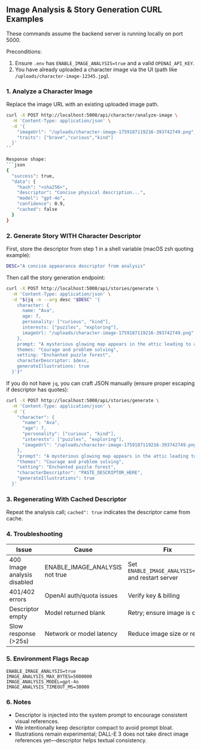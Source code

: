## Image Analysis & Story Generation CURL Examples

These commands assume the backend server is running locally on port 5000.

Preconditions:
1. Ensure `.env` has `ENABLE_IMAGE_ANALYSIS=true` and a valid `OPENAI_API_KEY`.
2. You have already uploaded a character image via the UI (path like `/uploads/character-image-12345.jpg`).

### 1. Analyze a Character Image

Replace the image URL with an existing uploaded image path.

```bash
curl -X POST http://localhost:5000/api/character/analyze-image \
  -H 'Content-Type: application/json' \
  -d '{
    "imageUrl": "/uploads/character-image-1759187119216-393742749.png",
    "traits": ["brave","curious","kind"]
  }'
``

Response shape:
```json
{
  "success": true,
  "data": {
    "hash": "<sha256>",
    "descriptor": "Concise physical description...",
    "model": "gpt-4o",
    "confidence": 0.9,
    "cached": false
  }
}
```

### 2. Generate Story WITH Character Descriptor

First, store the descriptor from step 1 in a shell variable (macOS zsh quoting example):

```bash
DESC="A concise appearance descriptor from analysis"
```

Then call the story generation endpoint:

```bash
curl -X POST http://localhost:5000/api/stories/generate \
  -H 'Content-Type: application/json' \
  -d "$(jq -n --arg desc "$DESC" '{
    character: {
      name: "Ava",
      age: 7,
      personality: ["curious", "kind"],
      interests: ["puzzles", "exploring"],
      imageUrl: "/uploads/character-image-1759187119216-393742749.png"
    },
    prompt: "A mysterious glowing map appears in the attic leading to a puzzle forest",
    themes: "Courage and problem solving",
    setting: "Enchanted puzzle forest",
    characterDescriptor: $desc,
    generateIllustrations: true
  }')"
```

If you do not have `jq`, you can craft JSON manually (ensure proper escaping if descriptor has quotes):

```bash
curl -X POST http://localhost:5000/api/stories/generate \
  -H 'Content-Type: application/json' \
  -d '{
    "character": {
      "name": "Ava",
      "age": 7,
      "personality": ["curious", "kind"],
      "interests": ["puzzles", "exploring"],
      "imageUrl": "/uploads/character-image-1759187119216-393742749.png"
    },
    "prompt": "A mysterious glowing map appears in the attic leading to a puzzle forest",
    "themes": "Courage and problem solving",
    "setting": "Enchanted puzzle forest",
    "characterDescriptor": "PASTE_DESCRIPTOR_HERE",
    "generateIllustrations": true
  }'
```

### 3. Regenerating With Cached Descriptor

Repeat the analysis call; `cached": true` indicates the descriptor came from cache.

### 4. Troubleshooting

| Issue | Cause | Fix |
|-------|-------|-----|
| 400 Image analysis disabled | ENABLE_IMAGE_ANALYSIS not true | Set `ENABLE_IMAGE_ANALYSIS=true` and restart server |
| 401/402 errors | OpenAI auth/quota issues | Verify key & billing |
| Descriptor empty | Model returned blank | Retry; ensure image is clear |
| Slow response (>25s) | Network or model latency | Reduce image size or retry |

### 5. Environment Flags Recap

```
ENABLE_IMAGE_ANALYSIS=true
IMAGE_ANALYSIS_MAX_BYTES=5000000
IMAGE_ANALYSIS_MODEL=gpt-4o
IMAGE_ANALYSIS_TIMEOUT_MS=30000
```

### 6. Notes
* Descriptor is injected into the system prompt to encourage consistent visual references.
* We intentionally keep descriptor compact to avoid prompt bloat.
* Illustrations remain experimental; DALL-E 3 does not take direct image references yet—descriptor helps textual consistency.
